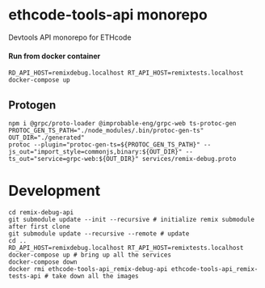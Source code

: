 # ethcode-tools-api monorepo
Devtools API monorepo for ETHcode

#### Run from docker container
`RD_API_HOST=remixdebug.localhost RT_API_HOST=remixtests.localhost docker-compose up`

## Protogen
```
npm i @grpc/proto-loader @improbable-eng/grpc-web ts-protoc-gen
PROTOC_GEN_TS_PATH="./node_modules/.bin/protoc-gen-ts"
OUT_DIR="./generated"
protoc --plugin="protoc-gen-ts=${PROTOC_GEN_TS_PATH}" --js_out="import_style=commonjs,binary:${OUT_DIR}" --ts_out="service=grpc-web:${OUT_DIR}" services/remix-debug.proto
```

# Development
```shell
cd remix-debug-api
git submodule update --init --recursive # initialize remix submodule after first clone
git submodule update --recursive --remote # update
cd ..
RD_API_HOST=remixdebug.localhost RT_API_HOST=remixtests.localhost docker-compose up # bring up all the services
docker-compose down
docker rmi ethcode-tools-api_remix-debug-api ethcode-tools-api_remix-tests-api # take down all the images
```